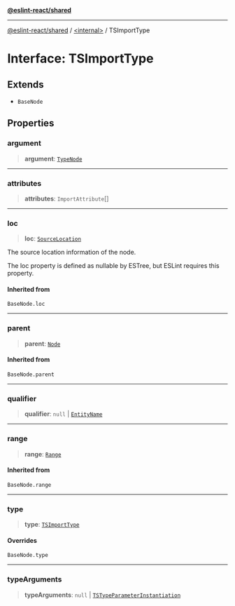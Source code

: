 [**@eslint-react/shared**](../../README.md)

***

[@eslint-react/shared](../../README.md) / [\<internal\>](../README.md) / TSImportType

# Interface: TSImportType

## Extends

- `BaseNode`

## Properties

### argument

> **argument**: [`TypeNode`](../type-aliases/TypeNode.md)

***

### attributes

> **attributes**: `ImportAttribute`[]

***

### loc

> **loc**: [`SourceLocation`](SourceLocation.md)

The source location information of the node.

The loc property is defined as nullable by ESTree, but ESLint requires this property.

#### Inherited from

`BaseNode.loc`

***

### parent

> **parent**: [`Node`](../type-aliases/Node.md)

#### Inherited from

`BaseNode.parent`

***

### qualifier

> **qualifier**: `null` \| [`EntityName`](../type-aliases/EntityName.md)

***

### range

> **range**: [`Range`](../type-aliases/Range.md)

#### Inherited from

`BaseNode.range`

***

### type

> **type**: [`TSImportType`](../README.md#tsimporttype)

#### Overrides

`BaseNode.type`

***

### typeArguments

> **typeArguments**: `null` \| [`TSTypeParameterInstantiation`](TSTypeParameterInstantiation.md)
